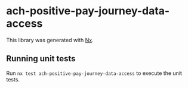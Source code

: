 # ach-positive-pay-journey-data-access

This library was generated with [Nx](https://nx.dev).

## Running unit tests

Run `nx test ach-positive-pay-journey-data-access` to execute the unit tests.
